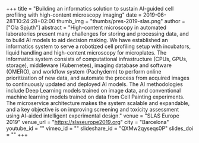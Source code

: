 +++
title = "Building an informatics solution to sustain AI-guided cell profiling with high-content microscopy imaging"
date = 2019-06-28T10:24:28+02:00
thumb_img = "thumbs/pres-2019-slas.png"
author = ["Ola Spjuth"]
abstract = "High-content microscopy in automated laboratories present many challenges for storing and processing data, and to build AI models to aid decision making. We have established an informatics system to serve a robotized cell profiling setup with incubators, liquid handling and high-content microscopy for microplates. The informatics system consists of computational infrastructure (CPUs, GPUs, storage), middleware (Kubernetes), imaging database and software (OMERO), and workflow system (Pachyderm) to perform online prioritization of new data, and automate the process from acquired images to continuously updated and deployed AI models. The AI methodologies include Deep Learning models trained on image data, and conventional machine learning models trained on data from Cell Painting experiments. The microservice architecture makes the system scalable and expandable, and a key objective is on improving screening and toxicity assessment using AI-aided intelligent experimental design."
venue = "SLAS Europe 2019"
venue_url = "https://slaseurope2019.org"
city = "Barcelona"
youtube_id = ""
vimeo_id = ""
slideshare_id = "QXMw2qyseqs0P"
slides_doi = ""
+++

